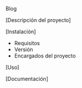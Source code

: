 Blog

[Descripción del proyecto]

[Instalaciòn]
- Requisitos
- Versión
- Encargados del proyecto

[Uso]

[Documentación]
